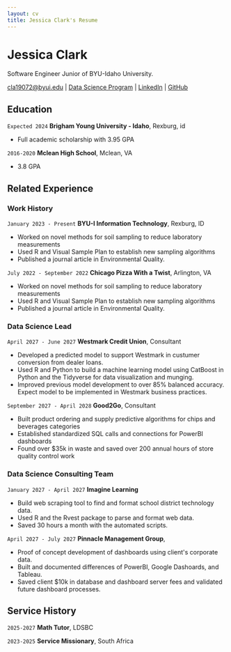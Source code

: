 ```yaml
---
layout: cv
title: Jessica Clark's Resume
---
```


# Jessica Clark

Software Engineer Junior of BYU-Idaho University.

<div id="webaddress">
<a href="cla19072@byui.edu">cla19072@byui.edu</a>
| <a href="https://byuidatascience.github.io/development.html">Data Science Program</a>
| <a href="https://www.linkedin.com/in/jessica-clark-a37657236/">LinkedIn</a>
| <a href="https://github.com/LeTrash">GitHub</a>
</div>

<!-- https://www.monique.tech/the-art-of-markdown -->

## Education

`Expected 2024`
**Brigham Young University - Idaho**, Rexburg, id

- Full academic scholarship with 3.95 GPA

`2016-2020`
**Mclean High School**, Mclean, VA

- 3.8 GPA

## Related Experience

### Work History

`January 2023 - Present`
**BYU-I Information Technology**, Rexburg, ID

- Worked on novel methods for soil sampling to reduce laboratory measurements
- Used R and Visual Sample Plan to establish new sampling algorithms
- Published a journal article in Environmental Quality.

`July 2022 - September 2022`
**Chicago Pizza With a Twist**, Arlington, VA

- Worked on novel methods for soil sampling to reduce laboratory measurements
- Used R and Visual Sample Plan to establish new sampling algorithms
- Published a journal article in Environmental Quality.

### Data Science Lead

`April 2027 - June 2027`
**Westmark Credit Union**, Consultant

- Developed a predicted model to support Westmark in custumer conversion from dealer loans.
- Used R and Python to build a machine learning model using CatBoost in Python and the Tidyverse for data visualization and munging.
- Improved previous model development to over 85% balanced accuracy. Expect model to be implemented in Westmark business practices.

`September 2027 - April 2028`
**Good2Go**, Consultant

- Built product ordering and supply predictive algorithms for chips and beverages categories
- Established standardized SQL calls and connections for PowerBI dashboards
- Found over $35k in waste and saved over 200 annual hours of store quality control work

### Data Science Consulting Team

`January 2027 - April 2027`
**Imagine Learning**

- Build web scraping tool to find and format school district technology data.
- Used R and the Rvest package to parse and format web data.
- Saved 30 hours a month with the automated scripts.

`April 2027 - July 2027`
**Pinnacle Management Group**,

- Proof of concept development of dashboards using client's corporate data.
- Built and documented differences of PowerBI, Google Dashoards, and Tableau.
- Saved client $10k in database and dashboard server fees and validated future dashboard processes.

## Service History

`2025-2027`
**Math Tutor**, LDSBC

`2023-2025`
**Service Missionary**, South Africa

<!-- ### Footer

Last updated: May 2013 -->
